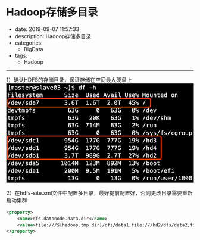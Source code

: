 #   Hadoop存储多目录
+ date: 2019-09-07 11:57:33
+ description: Hadoop存储多目录
+ categories:
  - BigData
+ tags:
  - Hadoop
---
1）确认HDFS的存储目录，保证存储在空间最大硬盘上
![](../images/2020/09/20200907110404.png)


2）在hdfs-site.xml文件中配置多目录，最好提前配置好，否则更改目录需要重新启动集群
```xml
<property>
    <name>dfs.datanode.data.dir</name>
    <value>file:///${hadoop.tmp.dir}/dfs/data1,file:///hd2/dfs/data2,file:///hd3/dfs/data3,file:///hd4/dfs/data4</value>
</property>
```
